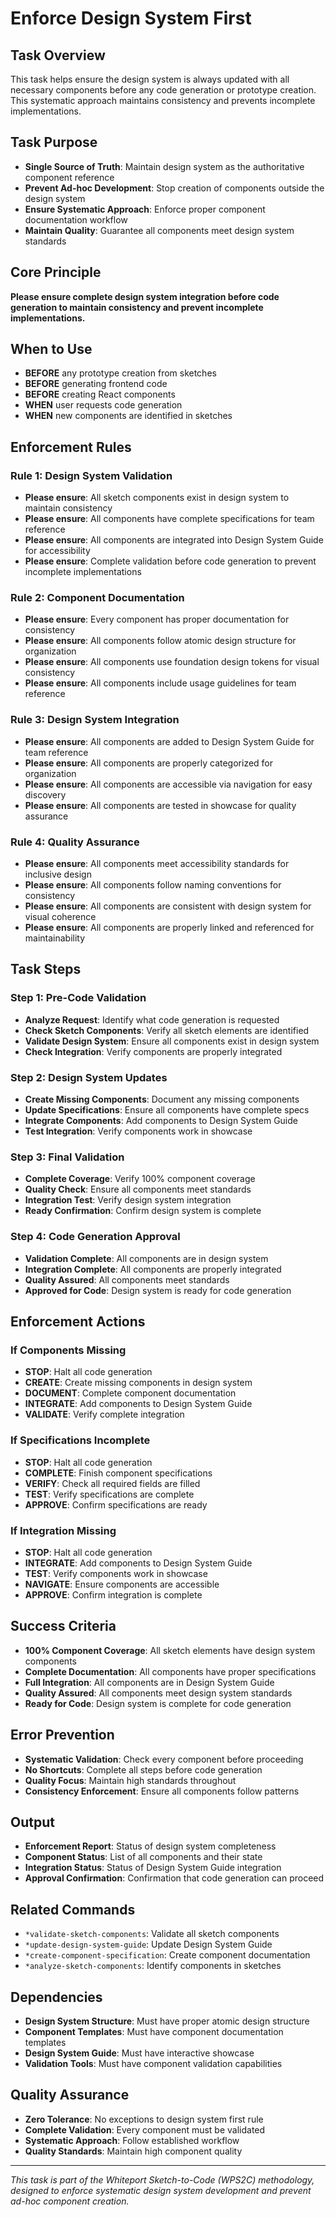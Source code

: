 # Enforce Design System First

## Task Overview
This task helps ensure the design system is always updated with all necessary components before any code generation or prototype creation. This systematic approach maintains consistency and prevents incomplete implementations.

## Task Purpose
- **Single Source of Truth**: Maintain design system as the authoritative component reference
- **Prevent Ad-hoc Development**: Stop creation of components outside the design system
- **Ensure Systematic Approach**: Enforce proper component documentation workflow
- **Maintain Quality**: Guarantee all components meet design system standards

## Core Principle
**Please ensure complete design system integration before code generation to maintain consistency and prevent incomplete implementations.**

## When to Use
- **BEFORE** any prototype creation from sketches
- **BEFORE** generating frontend code
- **BEFORE** creating React components
- **WHEN** user requests code generation
- **WHEN** new components are identified in sketches

## Enforcement Rules

### Rule 1: Design System Validation
- **Please ensure**: All sketch components exist in design system to maintain consistency
- **Please ensure**: All components have complete specifications for team reference
- **Please ensure**: All components are integrated into Design System Guide for accessibility
- **Please ensure**: Complete validation before code generation to prevent incomplete implementations

### Rule 2: Component Documentation
- **Please ensure**: Every component has proper documentation for consistency
- **Please ensure**: All components follow atomic design structure for organization
- **Please ensure**: All components use foundation design tokens for visual consistency
- **Please ensure**: All components include usage guidelines for team reference

### Rule 3: Design System Integration
- **Please ensure**: All components are added to Design System Guide for team reference
- **Please ensure**: All components are properly categorized for organization
- **Please ensure**: All components are accessible via navigation for easy discovery
- **Please ensure**: All components are tested in showcase for quality assurance

### Rule 4: Quality Assurance
- **Please ensure**: All components meet accessibility standards for inclusive design
- **Please ensure**: All components follow naming conventions for consistency
- **Please ensure**: All components are consistent with design system for visual coherence
- **Please ensure**: All components are properly linked and referenced for maintainability

## Task Steps

### Step 1: Pre-Code Validation
- **Analyze Request**: Identify what code generation is requested
- **Check Sketch Components**: Verify all sketch elements are identified
- **Validate Design System**: Ensure all components exist in design system
- **Check Integration**: Verify components are properly integrated

### Step 2: Design System Updates
- **Create Missing Components**: Document any missing components
- **Update Specifications**: Ensure all components have complete specs
- **Integrate Components**: Add components to Design System Guide
- **Test Integration**: Verify components work in showcase

### Step 3: Final Validation
- **Complete Coverage**: Verify 100% component coverage
- **Quality Check**: Ensure all components meet standards
- **Integration Test**: Verify design system integration
- **Ready Confirmation**: Confirm design system is complete

### Step 4: Code Generation Approval
- **Validation Complete**: All components are in design system
- **Integration Complete**: All components are properly integrated
- **Quality Assured**: All components meet standards
- **Approved for Code**: Design system is ready for code generation

## Enforcement Actions

### If Components Missing
- **STOP**: Halt all code generation
- **CREATE**: Create missing components in design system
- **DOCUMENT**: Complete component documentation
- **INTEGRATE**: Add components to Design System Guide
- **VALIDATE**: Verify complete integration

### If Specifications Incomplete
- **STOP**: Halt all code generation
- **COMPLETE**: Finish component specifications
- **VERIFY**: Check all required fields are filled
- **TEST**: Verify specifications are complete
- **APPROVE**: Confirm specifications are ready

### If Integration Missing
- **STOP**: Halt all code generation
- **INTEGRATE**: Add components to Design System Guide
- **TEST**: Verify components work in showcase
- **NAVIGATE**: Ensure components are accessible
- **APPROVE**: Confirm integration is complete

## Success Criteria
- **100% Component Coverage**: All sketch elements have design system components
- **Complete Documentation**: All components have proper specifications
- **Full Integration**: All components are in Design System Guide
- **Quality Assured**: All components meet design system standards
- **Ready for Code**: Design system is complete for code generation

## Error Prevention
- **Systematic Validation**: Check every component before proceeding
- **No Shortcuts**: Complete all steps before code generation
- **Quality Focus**: Maintain high standards throughout
- **Consistency Enforcement**: Ensure all components follow patterns

## Output
- **Enforcement Report**: Status of design system completeness
- **Component Status**: List of all components and their state
- **Integration Status**: Status of Design System Guide integration
- **Approval Confirmation**: Confirmation that code generation can proceed

## Related Commands
- `*validate-sketch-components`: Validate all sketch components
- `*update-design-system-guide`: Update Design System Guide
- `*create-component-specification`: Create component documentation
- `*analyze-sketch-components`: Identify components in sketches

## Dependencies
- **Design System Structure**: Must have proper atomic design structure
- **Component Templates**: Must have component documentation templates
- **Design System Guide**: Must have interactive showcase
- **Validation Tools**: Must have component validation capabilities

## Quality Assurance
- **Zero Tolerance**: No exceptions to design system first rule
- **Complete Validation**: Every component must be validated
- **Systematic Approach**: Follow established workflow
- **Quality Standards**: Maintain high component quality

---

*This task is part of the Whiteport Sketch-to-Code (WPS2C) methodology, designed to enforce systematic design system development and prevent ad-hoc component creation.*
